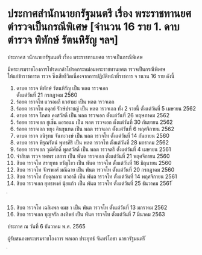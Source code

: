 
# ประกาศสำนักนายกรัฐมนตรี เรื่อง พระราชทานยศตำรวจเป็นกรณีพิเศษ [จำนวน 16 ราย 1. ดาบตำรวจ พิทักษ์ รัตนหิรัญ ฯลฯ]
      
      

      
      

ประกาศส านักนายกรัฐมนตรี 
เรื่อง  พระราชทานยศต ารวจเป็นกรณีพิเศษ 
 
 
มีพระบรมราชโองการโปรดเกล้าโปรดกระหม่อมพระราชทานยศต ารวจเป็นกรณีพิเศษ   
ให้แก่ข้าราชการต ารวจ  ซึ่งเสียชีวิตเนื่องจากการปฏิบัติหน้าที่ราชการ  จ านวน  16  ราย  ดังนี้ 
1. ดาบต ารวจ พิทักษ์  รัตนหิรัญ เป็น พลต ารวจเอก   
ตั้งแต่วันที่  21  กรกฎาคม  2560 
2. ร้อยต ารวจโท แวรอมลี  แวฮามะ เป็น พลต ารวจเอก 
3. ร้อยต ารวจโท อดุลย์  รักษ์ปราชญ์ เป็น พลต ารวจเอก 
ทั้ง  2  รายนี้  ตั้งแต่วันที่  5  เมษายน  2562 
4. ดาบต ารวจ โกศล  คงสวัสดิ์ เป็น พลต ารวจเอก 
ตั้งแต่วันที่  26  พฤษภาคม  2562 
5. ร้อยต ารวจเอก ฮูเซ็น  ดอรอแม เป็น พลต ารวจเอก 
ตั้งแต่วันที่  30  กันยายน  2562 
6. ร้อยต ารวจเอก พยุง  คินขุนทด เป็น พลต ารวจเอก 
ตั้งแต่วันที่  6  พฤศจิกายน  2562 
7. ดาบต ารวจ อนิรุทธ  จันทะวงษ์ เป็น พลต ารวจโท 
ตั้งแต่วันที่  14  กันยายน  2560 
8. ดาบต ารวจ พิรุณรัตน์  พุทธศิริ เป็น พลต ารวจโท 
ตั้งแต่วันที่  28  มกราคม  2562 
9. ร้อยต ารวจเอก วุฒิศักดิ์  พูลสวัสดิ์ เป็น พลต ารวจตรี 
ตั้งแต่วันที่  4  เมษายน  2561 
10. จ่าสิบต ารวจ ทศพร  เสสาร  เป็น พันต ารวจเอก 
ตั้งแต่วันที่  21  พฤศจิกายน  2560 
11. สิบต ารวจโท สรายุทธ  ขวัญไขว เป็น พันต ารวจโท 
ตั้งแต่วันที่  16  มิถุนายน  2560 
12. สิบต ารวจโท จักรพงศ์  มณีฉาย เป็น พันต ารวจโท 
ตั้งแต่วันที่  20  กรกฎาคม  2560 
13. สิบต ารวจโท อับดุลเลาะ  แวอาลี เป็น พันต ารวจโท 
ตั้งแต่วันที่  14  พฤศจิกายน  2561 
14. สิบต ารวจเอก ยุทธพงศ์  นุ้ยแก้ว เป็น พันต ารวจโท 
ตั้งแต่วันที่  25  ธันวาคม  2561 
้
 
่
 

15. สิบต ารวจโท เฉลิมพล  คมข า เป็น พันต ารวจโท 
ตั้งแต่วันที่  13  มกราคม  2562 
16. สิบต ารวจเอก บุญจรัล  สงทิพย์ เป็น พันต ารวจโท 
ตั้งแต่วันที่  7  มีนาคม  2563 
 
ประกาศ  ณ  วันที่  6  ธันวาคม  พ.ศ.  2565 
 
ผู้รับสนองพระบรมราชโองการ 
พลเอก ประยุทธ์  จันทร์โอชา 
นายกรัฐมนตรี 
้
 
่
 